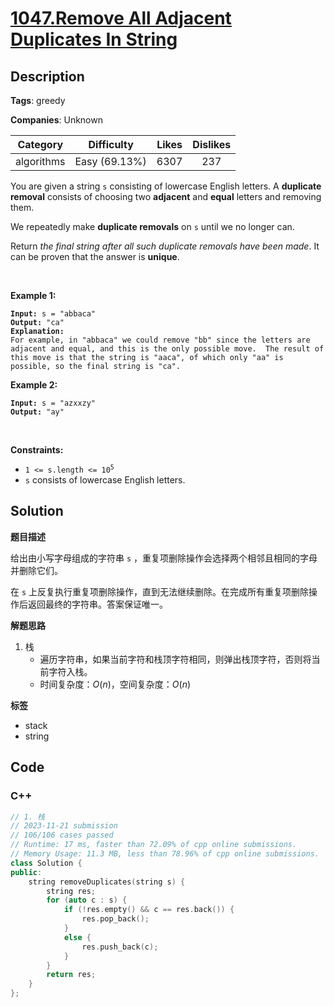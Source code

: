 # [1047.Remove All Adjacent Duplicates In String](https://leetcode.com/problems/remove-all-adjacent-duplicates-in-string/description/)

## Description

**Tags**: greedy

**Companies**: Unknown

|  Category  |  Difficulty   | Likes | Dislikes |
| :--------: | :-----------: | :---: | :------: |
| algorithms | Easy (69.13%) | 6307  |   237    |

<p>You are given a string <code>s</code> consisting of lowercase English letters. A <strong>duplicate removal</strong> consists of choosing two <strong>adjacent</strong> and <strong>equal</strong> letters and removing them.</p>
<p>We repeatedly make <strong>duplicate removals</strong> on <code>s</code> until we no longer can.</p>
<p>Return <em>the final string after all such duplicate removals have been made</em>. It can be proven that the answer is <strong>unique</strong>.</p>
<p>&nbsp;</p>
<p><strong class="example">Example 1:</strong></p>
<pre><code><strong>Input:</strong> s = &quot;abbaca&quot;
<strong>Output:</strong> &quot;ca&quot;
<strong>Explanation:</strong>
For example, in &quot;abbaca&quot; we could remove &quot;bb&quot; since the letters are adjacent and equal, and this is the only possible move.  The result of this move is that the string is &quot;aaca&quot;, of which only &quot;aa&quot; is possible, so the final string is &quot;ca&quot;.</code></pre>
<p><strong class="example">Example 2:</strong></p>
<pre><code><strong>Input:</strong> s = &quot;azxxzy&quot;
<strong>Output:</strong> &quot;ay&quot;</code></pre>
<p>&nbsp;</p>
<p><strong>Constraints:</strong></p>
<ul>
  <li><code>1 &lt;= s.length &lt;= 10<sup>5</sup></code></li>
  <li><code>s</code> consists of lowercase English letters.</li>
</ul>

## Solution

**题目描述**

给出由小写字母组成的字符串 `s` ，重复项删除操作会选择两个相邻且相同的字母并删除它们。

在 `s` 上反复执行重复项删除操作，直到无法继续删除。在完成所有重复项删除操作后返回最终的字符串。答案保证唯一。

**解题思路**

1. 栈
   - 遍历字符串，如果当前字符和栈顶字符相同，则弹出栈顶字符，否则将当前字符入栈。
   - 时间复杂度：$O(n)$，空间复杂度：$O(n)$

**标签**

- stack
- string

<!-- code start -->
## Code

### C++

```cpp
// 1. 栈
// 2023-11-21 submission
// 106/106 cases passed
// Runtime: 17 ms, faster than 72.09% of cpp online submissions.
// Memory Usage: 11.3 MB, less than 78.96% of cpp online submissions.
class Solution {
public:
    string removeDuplicates(string s) {
        string res;
        for (auto c : s) {
            if (!res.empty() && c == res.back()) {
                res.pop_back();
            }
            else {
                res.push_back(c);
            }
        }
        return res;
    }
};
```

<!-- code end -->
